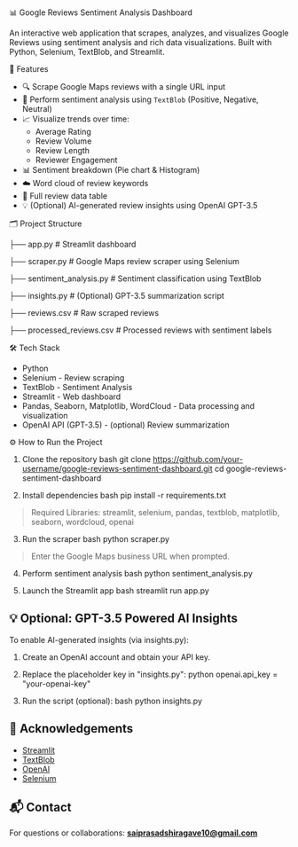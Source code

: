 
 📊 Google Reviews Sentiment Analysis Dashboard

An interactive web application that scrapes, analyzes, and visualizes Google Reviews using sentiment analysis and rich data visualizations. Built with Python, Selenium, TextBlob, and Streamlit.


 🚀 Features

- 🔍 Scrape Google Maps reviews with a single URL input
- 🧠 Perform sentiment analysis using `TextBlob` (Positive, Negative, Neutral)
- 📈 Visualize trends over time:
  - Average Rating
  - Review Volume
  - Review Length
  - Reviewer Engagement
- 📊 Sentiment breakdown (Pie chart & Histogram)
- ☁️ Word cloud of review keywords
- 🧾 Full review data table
- 💡 (Optional) AI-generated review insights using OpenAI GPT-3.5


🗂️ Project Structure


├── app.py                   # Streamlit dashboard

├── scraper.py              # Google Maps review scraper using Selenium

├── sentiment_analysis.py   # Sentiment classification using TextBlob

├── insights.py             # (Optional) GPT-3.5 summarization script

├── reviews.csv             # Raw scraped reviews

├── processed_reviews.csv   # Processed reviews with sentiment labels


 🛠️ Tech Stack

- Python
- Selenium - Review scraping
- TextBlob - Sentiment Analysis
- Streamlit - Web dashboard
- Pandas, Seaborn, Matplotlib, WordCloud - Data processing and visualization
- OpenAI API (GPT-3.5) - (optional) Review summarization



⚙️ How to Run the Project

1. Clone the repository
bash
git clone https://github.com/your-username/google-reviews-sentiment-dashboard.git
cd google-reviews-sentiment-dashboard


 2. Install dependencies
bash
pip install -r requirements.txt


> Required Libraries: streamlit, selenium, pandas, textblob, matplotlib, seaborn, wordcloud, openai

 3. Run the scraper
bash
python scraper.py

> Enter the Google Maps business URL when prompted.

 4. Perform sentiment analysis
    bash
    python sentiment_analysis.py


5. Launch the Streamlit app
   bash
   streamlit run app.py



## 💡 Optional: GPT-3.5 Powered AI Insights

To enable AI-generated insights (via insights.py):

1. Create an OpenAI account and obtain your API key.
2. Replace the placeholder key in "insights.py":
   python
   openai.api_key = "your-openai-key"
 
3. Run the script (optional):
  bash
  python insights.py
 





## 🙌 Acknowledgements

- [Streamlit](https://streamlit.io)
- [TextBlob](https://textblob.readthedocs.io/)
- [OpenAI](https://openai.com)
- [Selenium](https://www.selenium.dev/)



## 📬 Contact

For questions or collaborations: **saiprasadshiragave10@gmail.com**
